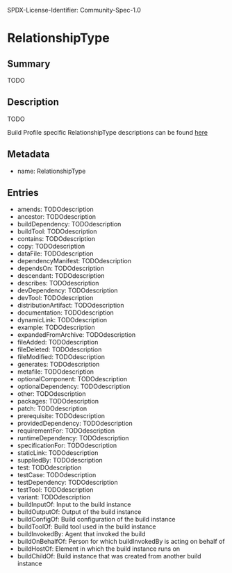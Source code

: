 SPDX-License-Identifier: Community-Spec-1.0

# RelationshipType

## Summary

TODO

## Description

TODO

Build Profile specific RelationshipType descriptions can be found [here](https://github.com/spdx/spdx-3-build-profile/blob/main/model/relationships.md)

## Metadata

- name: RelationshipType

## Entries

- amends: TODOdescription
- ancestor: TODOdescription
- buildDependency: TODOdescription
- buildTool: TODOdescription
- contains: TODOdescription
- copy: TODOdescription
- dataFile: TODOdescription
- dependencyManifest: TODOdescription
- dependsOn: TODOdescription
- descendant: TODOdescription
- describes: TODOdescription
- devDependency: TODOdescription
- devTool: TODOdescription
- distributionArtifact: TODOdescription
- documentation: TODOdescription
- dynamicLink: TODOdescription
- example: TODOdescription
- expandedFromArchive: TODOdescription
- fileAdded: TODOdescription
- fileDeleted: TODOdescription
- fileModified: TODOdescription
- generates: TODOdescription
- metafile: TODOdescription
- optionalComponent: TODOdescription
- optionalDependency: TODOdescription
- other: TODOdescription
- packages: TODOdescription
- patch: TODOdescription
- prerequisite: TODOdescription
- providedDependency: TODOdescription
- requirementFor: TODOdescription
- runtimeDependency: TODOdescription
- specificationFor: TODOdescription
- staticLink: TODOdescription
- suppliedBy: TODOdescription
- test: TODOdescription
- testCase: TODOdescription
- testDependency: TODOdescription
- testTool: TODOdescription
- variant: TODOdescription
- buildInputOf: Input to the build instance
- buildOutputOf: Output of the build instance
- buildConfigOf: Build configuration of the build instance
- buildToolOf: Build tool used in the build instance
- buildInvokedBy: Agent that invoked the build
- buildOnBehalfOf: Person for which buildInvokedBy is acting on behalf of
- buildHostOf: Element in which the build instance runs on
- buildChildOf: Build instance that was created from another build instance

